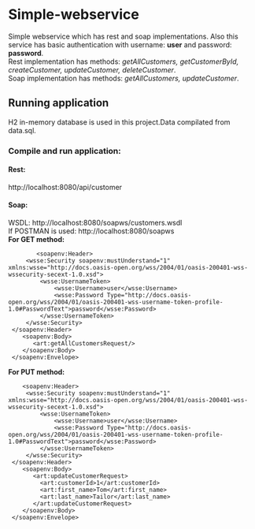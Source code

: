# Simple-webservice
Simple webservice which has rest and soap implementations. 
Also this service has basic authentication with username: <b>user</b> and password: <b> password</b>.  
Rest implementation has methods: <i>getAllCustomers, getCustomerById, createCustomer, updateCustomer, deleteCustomer</i>.  
Soap implementation has methods: <i>getAllCustomers, updateCustomer</i>.

## Running application
H2 in-memory database is used in this project.Data compilated from data.sql. 
### Compile and run application:
####  Rest:
http://localhost:8080/api/customer
#### Soap:
WSDL: http://localhost:8080/soapws/customers.wsdl  
If POSTMAN is used: http://localhost:8080/soapws  
<b>For GET method:</b>
```<soapenv:Envelope xmlns:soapenv="http://schemas.xmlsoap.org/soap/envelope/" xmlns:art="http://dovile.com/simple-web-service">
        <soapenv:Header>
     <wsse:Security soapenv:mustUnderstand="1" xmlns:wsse="http://docs.oasis-open.org/wss/2004/01/oasis-200401-wss-wssecurity-secext-1.0.xsd">
         <wsse:UsernameToken>
             <wsse:Username>user</wsse:Username>
             <wsse:Password Type="http://docs.oasis-open.org/wss/2004/01/oasis-200401-wss-username-token-profile-1.0#PasswordText">password</wsse:Password>
         </wsse:UsernameToken>
     </wsse:Security>
 </soapenv:Header>
    <soapenv:Body>
       <art:getAllCustomersRequest/>
    </soapenv:Body>
 </soapenv:Envelope>
 ```
 <b>For PUT method:</b>
 ```<soapenv:Envelope xmlns:soapenv="http://schemas.xmlsoap.org/soap/envelope/" xmlns:art="http://dovile.com/simple-web-service">
     <soapenv:Header>
      <wsse:Security soapenv:mustUnderstand="1" xmlns:wsse="http://docs.oasis-open.org/wss/2004/01/oasis-200401-wss-wssecurity-secext-1.0.xsd">
          <wsse:UsernameToken>
              <wsse:Username>user</wsse:Username>
              <wsse:Password Type="http://docs.oasis-open.org/wss/2004/01/oasis-200401-wss-username-token-profile-1.0#PasswordText">password</wsse:Password>
          </wsse:UsernameToken>
      </wsse:Security>
  </soapenv:Header>
     <soapenv:Body>
        <art:updateCustomerRequest>
          <art:customerId>1</art:customerId>
          <art:first_name>Tom</art:first_name>
          <art:last_name>Tailor</art:last_name>
        </art:updateCustomerRequest>
     </soapenv:Body>
  </soapenv:Envelope>